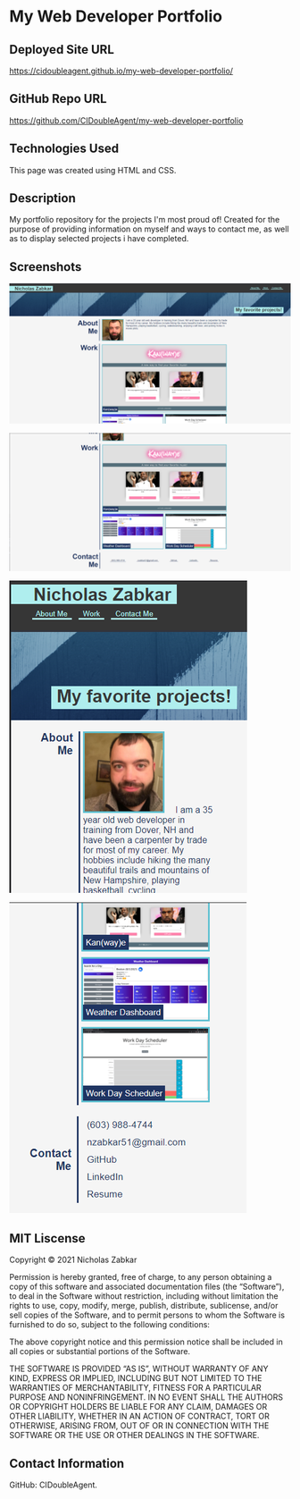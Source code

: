 # My Web Developer Portfolio

## Deployed Site URL
https://cidoubleagent.github.io/my-web-developer-portfolio/

## GitHub Repo URL
https://github.com/CIDoubleAgent/my-web-developer-portfolio

## Technologies Used
This page was created using HTML and CSS.

## Description
My portfolio repository for the projects I'm most proud of!
Created for the purpose of providing information on myself and ways to contact me, 
as well as to display selected projects i have completed.

## Screenshots
![Web Developer Portfolio 1](https://github.com/CIDoubleAgent/my-web-developer-portfolio/blob/main/images/Web%20Developer%20Portfolio_1.png?raw=true)

![Web Developer Portfolio 2](https://github.com/CIDoubleAgent/my-web-developer-portfolio/blob/main/images/Web%20Developer%20Portfolio_2.png?raw=true)

![Web Developer Portfolio 3](https://github.com/CIDoubleAgent/my-web-developer-portfolio/blob/main/images/Web%20Developer%20Portfolio_3.png?raw=true)

![Web Developer Portfolio 4](https://github.com/CIDoubleAgent/my-web-developer-portfolio/blob/main/images/Web%20Developer%20Portfolio_4.png?raw=true)

## MIT Liscense
Copyright © 2021 Nicholas Zabkar

Permission is hereby granted, free of charge, to any person obtaining a copy of this software and associated documentation files (the “Software”), to deal in the Software without restriction, including without limitation the rights to use, copy, modify, merge, publish, distribute, sublicense, and/or sell copies of the Software, and to permit persons to whom the Software is furnished to do so, subject to the following conditions:

The above copyright notice and this permission notice shall be included in all copies or substantial portions of the Software.

THE SOFTWARE IS PROVIDED “AS IS”, WITHOUT WARRANTY OF ANY KIND, EXPRESS OR IMPLIED, INCLUDING BUT NOT LIMITED TO THE WARRANTIES OF MERCHANTABILITY, FITNESS FOR A PARTICULAR PURPOSE AND NONINFRINGEMENT. IN NO EVENT SHALL THE AUTHORS OR COPYRIGHT HOLDERS BE LIABLE FOR ANY CLAIM, DAMAGES OR OTHER LIABILITY, WHETHER IN AN ACTION OF CONTRACT, TORT OR OTHERWISE, ARISING FROM, OUT OF OR IN CONNECTION WITH THE SOFTWARE OR THE USE OR OTHER DEALINGS IN THE SOFTWARE.

## Contact Information
GitHub: CIDoubleAgent.